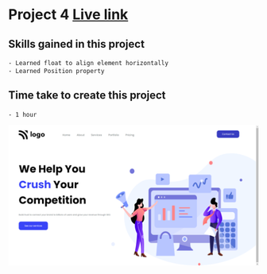 # Project 4 [Live link](https://live-class-project4.netlify.app)

## Skills gained in this project
    - Learned float to align element horizontally
    - Learned Position property 

## Time take to create this project
    - 1 hour

![image](./Screenshot%20(366).png)
